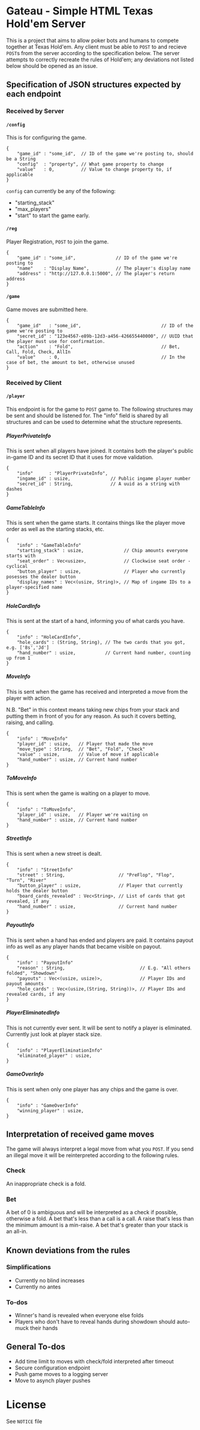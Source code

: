 # Gateau - Simple HTML Texas Hold'em Server

This is a project that aims to allow poker bots and humans to compete together at Texas Hold'em. 
Any client must be able to `POST` to and recieve `POST`s from the server according to the specification below.
The server attempts to correctly recreate the rules of Hold'em; any deviations not listed below should be opened as an issue.

## Specification of JSON structures expected by each endpoint
### Received by Server
#### `/config`
This is for configuring the game. 
```
{
    "game_id" : "some_id",  // ID of the game we're posting to, should be a String
    "config"  : "property", // What game property to change
    "value"   : 0,          // Value to change property to, if applicable
}
```
`config` can currently be any of the following:
* "starting_stack"
* "max_players"
* "start" to start the game early.
#### `/reg`
Player Registration, `POST` to join the game.
```
{
    "game_id" : "some_id",               // ID of the game we're posting to
    "name"    : "Display Name",          // The player's display name
    "address" : "http://127.0.0.1:5000", // The player's return address
}
```
#### `/game`
Game moves are submitted here.
```
{
    "game_id"   : "some_id",                              // ID of the game we're posting to
    "secret_id" : "123e4567-e89b-12d3-a456-426655440000", // UUID that the player must use for confirmation.
    "action"    : "Fold",                                 // Bet, Call, Fold, Check, AllIn
    "value"     : 0,                                      // In the case of bet, the amount to bet, otherwise unused
}
```

### Received by Client
#### `/player`
This endpoint is for the game to `POST` game to. 
The following structures may be sent and should be listened for.
The "info" field is shared by all structures and can be used to determine what the structure represents.
##### PlayerPrivateInfo
This is sent when all players have joined. 
It contains both the player's public in-game ID and its secret ID that it uses for move validation.
```
{
    "info"      : "PlayerPrivateInfo",
    "ingame_id" : usize,               // Public ingame player number
    "secret_id" : String,              // A uuid as a string with dashes
}
```

##### GameTableInfo
This is sent when the game starts.
It contains things like the player move order as well as the starting stacks, etc.
```
{
    "info" : "GameTableInfo"                
    "starting_stack" : usize,               // Chip amounts everyone starts with
    "seat_order" : Vec<usize>,              // Clockwise seat order - cyclical
    "button_player" : usize,                // Player who currently posesses the dealer button
    "display_names" : Vec<(usize, String)>, // Map of ingame IDs to a player-specified name
}
```

##### HoleCardInfo 
This is sent at the start of a hand, informing you of what cards you have.
```
{
    "info" : "HoleCardInfo",         
    "hole_cards" : (String, String), // The two cards that you got, e.g. ['8s','Jd']
    "hand_number" : usize,           // Current hand number, counting up from 1
}
```

##### MoveInfo 
This is sent when the game has received and interpreted a move from the player with action.

N.B. "Bet" in this context means taking new chips from your stack and putting them in front of you for any reason.
As such it covers betting, raising, and calling.
```
{
    "info" : "MoveInfo"    
    "player_id" : usize,   // Player that made the move
    "move_type" : String,  // "Bet", "Fold", "Check"
    "value" : usize,       // Value of move if applicable
    "hand_number" : usize, // Current hand number
}
```

##### ToMoveInfo 
This is sent when the game is waiting on a player to move.
```
{
    "info" : "ToMoveInfo", 
    "player_id" : usize,   // Player we're waiting on
    "hand_number" : usize, // Current hand number
}
```

##### StreetInfo 
This is sent when a new street is dealt.
```
{
    "info" : "StreetInfo"
    "street" : String,                    // "PreFlop", "Flop", "Turn", "River"
    "button_player" : usize,              // Player that currently holds the dealer button
    "board_cards_revealed" : Vec<String>, // List of cards that got revealed, if any
    "hand_number" : usize,                // Current hand number
}
```

##### PayoutInfo 
This is sent when a hand has ended and players are paid.
It contains payout info as well as any player hands that became visible on payout.
```
{
    "info" : "PayoutInfo"
    "reason" : String,                            // E.g. "All others folded", "Showdown"
    "payouts" : Vec<(usize, usize)>,              // Player IDs and payout amounts
    "hole_cards" : Vec<(usize,(String, String))>, // Player IDs and revealed cards, if any
}
```

##### PlayerEliminatedInfo 
This is not currently ever sent.
It will be sent to notify a player is eliminated. Currently just look at player stack size.
```
{
    "info" : "PlayerEliminationInfo"
    "eliminated_player" : usize,
}
```

##### GameOverInfo 
This is sent when only one player has any chips and the game is over.
```
{
    "info" : "GameOverInfo"
    "winning_player" : usize,
}
```

## Interpretation of received game moves
The game will always interpret a legal move from what you `POST`. If you send an illegal move it will be reinterpreted according to the following rules.

### Check
An inappropriate check is a fold.
### Bet
A bet of 0 is ambiguous and will be interpreted as a check if possible, otherwise a fold.
A bet that's less than a call is a call.
A raise that's less than the minimum amount is a min-raise.
A bet that's greater than your stack is an all-in.

## Known deviations from the rules
### Simplifications
* Currently no blind increases
* Currently no antes

### To-dos
* Winner's hand is revealed when everyone else folds
* Players who don't have to reveal hands during showdown should auto-muck their hands

## General To-dos
* Add time limit to moves with check/fold interpreted after timeout
* Secure configuration endpoint
* Push game moves to a logging server
* Move to asynch player pushes

# License
See `NOTICE` file
